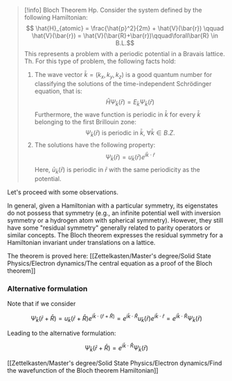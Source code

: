 >[!info] Bloch Theorem
Hp. Consider the system defined by the following Hamiltonian:
$$ \hat{H}_{atomic} = \frac{\hat{p}^2}{2m} + \hat{V}(\bar{r}) \qquad \hat{V}(\bar{r}) = \hat{V}(\bar{R}+\bar{r})\qquad\forall\bar{R} \in B.L.$$
This represents a problem with a periodic potential in a Bravais lattice.
Th. For this type of problem, the following facts hold:
>1) The wave vector $\bar{k}=(k_x, k_y, k_z)$ is a good quantum number for classifying the solutions of the time-independent Schrödinger equation, that is:
$$ \hat{H}\Psi_{\bar{k}}(\bar{r}) = E_{\bar{k}}\Psi_{\bar{k}}(\bar{r}) $$
Furthermore, the wave function is periodic in $\bar{k}$ for every $\bar{k}$ belonging to the first Brillouin zone:
$$ \Psi_{\bar{k}}(\bar{r})\ \text{is periodic in } \bar{k},\ \forall\bar{k} \in B.Z. $$
>2) The solutions have the following property:
$$  \Psi_{\bar{k}}(\bar{r})=u_{\bar{k}}(\bar{r})e^{i\bar{k}\cdot\bar{r}}  $$
Here, $\bar{u}_{\bar{k}}(\bar{r})$ is periodic in $\bar{r}$ with the same periodicity as the potential.

Let's proceed with some observations.

In general, given a Hamiltonian with a particular symmetry, its eigenstates do not possess that symmetry (e.g., an infinite potential well with inversion symmetry or a hydrogen atom with spherical symmetry). However, they still have some "residual symmetry" generally related to parity operators or similar concepts. 
The Bloch theorem expresses the residual symmetry for a Hamiltonian invariant under translations on a lattice.

The theorem is proved here: [[Zettelkasten/Master's degree/Solid State Physics/Electron dynamics/The central equation as a proof of the Bloch theorem]]



### Alternative formulation

Note that if we consider

$$  \Psi_{\bar{k}}(\bar{r}+\bar{R})=u_{\bar{k}}(\bar{r}+\bar{R})e^{i\bar{k}\cdot(\bar{r}+\bar{R})} = e^{i\bar{k}\cdot\bar{R}} u_{\bar{k}}(\bar{r})e^{i\bar{k}\cdot\bar{r}}= e^{i\bar{k}\cdot\bar{R}} \Psi_{\bar{k}}(\bar{r})   $$

Leading to the alternative formulation:

$$  \Psi_{\bar{k}}(\bar{r}+\bar{R})= e^{i\bar{k}\cdot\bar{R}} \Psi_{\bar{k}}(\bar{r})   $$



[[Zettelkasten/Master's degree/Solid State Physics/Electron dynamics/Find the wavefunction of the Bloch theorem Hamiltonian]]
